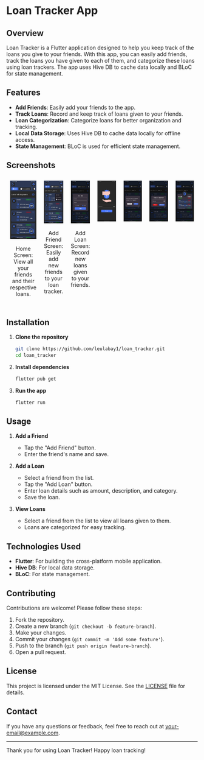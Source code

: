 # Loan Tracker App

## Overview

Loan Tracker is a Flutter application designed to help you keep track of the loans you give to your friends. With this app, you can easily add friends, track the loans you have given to each of them, and categorize these loans using loan trackers. The app uses Hive DB to cache data locally and BLoC for state management.

## Features

- **Add Friends**: Easily add your friends to the app.
- **Track Loans**: Record and keep track of loans given to your friends.
- **Loan Categorization**: Categorize loans for better organization and tracking.
- **Local Data Storage**: Uses Hive DB to cache data locally for offline access.
- **State Management**: BLoC is used for efficient state management.

## Screenshots

<div style="display: flex; flex-wrap: wrap; justify-content: space-around;">
    <div style="flex: 1; padding: 10px; width: 30%;">
        <img src="screenshots/photo_5_2024-07-27_11-18-40.jpg" alt="Home Screen" style="max-width: 100%; height: auto;" />
        <p align="center">Home Screen: View all your friends and their respective loans.</p>
    </div>
    <div style="flex: 1; padding: 10px; width: 30%;">
        <img src="screenshots/photo_6_2024-07-27_11-18-40.jpg" alt="Add Friend Screen" style="max-width: 100%; height: auto;" />
        <p align="center">Add Friend Screen: Easily add new friends to your loan tracker.</p>
    </div>
    <div style="flex: 1; padding: 10px; width: 30%;">
        <img src="screenshots/photo_2_2024-07-27_11-18-40.jpg" alt="Add Loan Screen" style="max-width: 100%; height: auto;" />
        <p align="center">Add Loan Screen: Record new loans given to your friends.</p>
    </div>
   <div style="flex: 1; padding: 10px; width: 30%;">
        <img src="screenshots/photo_1_2024-07-27_11-18-40.jpg" alt="Add Loan Screen" style="max-width: 100%; height: auto;" />
    </div>
   <div style="flex: 1; padding: 10px; width: 30%;">
        <img src="screenshots/photo_3_2024-07-27_11-18-40.jpg" alt="Add Loan Screen" style="max-width: 100%; height: auto;" />
    </div>
   <div style="flex: 1; padding: 10px; width: 30%;">
        <img src="screenshots/photo_4_2024-07-27_11-18-40.jpg" alt="Add Loan Screen" style="max-width: 100%; height: auto;" />
    </div>
   <div style="flex: 1; padding: 10px; width: 30%;">
        <img src="screenshots/photo_7_2024-07-27_11-18-40.jpg" alt="Add Loan Screen" style="max-width: 100%; height: auto;" />
    </div>
</div>

## Installation

1. **Clone the repository**
   ```sh
   git clone https://github.com/leulabay1/loan_tracker.git
   cd loan_tracker
   ```

2. **Install dependencies**
   ```sh
   flutter pub get
   ```

3. **Run the app**
   ```sh
   flutter run
   ```

## Usage

1. **Add a Friend**
   - Tap the "Add Friend" button.
   - Enter the friend's name and save.

2. **Add a Loan**
   - Select a friend from the list.
   - Tap the "Add Loan" button.
   - Enter loan details such as amount, description, and category.
   - Save the loan.

3. **View Loans**
   - Select a friend from the list to view all loans given to them.
   - Loans are categorized for easy tracking.

## Technologies Used

- **Flutter**: For building the cross-platform mobile application.
- **Hive DB**: For local data storage.
- **BLoC**: For state management.

## Contributing

Contributions are welcome! Please follow these steps:

1. Fork the repository.
2. Create a new branch (`git checkout -b feature-branch`).
3. Make your changes.
4. Commit your changes (`git commit -m 'Add some feature'`).
5. Push to the branch (`git push origin feature-branch`).
6. Open a pull request.

## License

This project is licensed under the MIT License. See the [LICENSE](LICENSE) file for details.

## Contact

If you have any questions or feedback, feel free to reach out at your-email@example.com.

---

Thank you for using Loan Tracker! Happy loan tracking!
